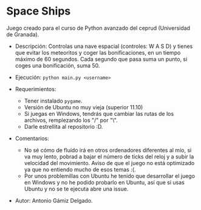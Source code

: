 # Space Ships

Juego creado para el curso de Python avanzado del ceprud (Universidad de Granada).

* Descripción: Controlas una nave espacial (controles: W A S D) y tienes que evitar los meteoritos y coger las bonificaciones, en un tiempo máximo de 60 segundos. Cada segundo que pasa suma un punto, si coges una bonificación, suma 50.

* Ejecución: `python main.py <username>`

* Requerimientos:
    * Tener instalado `pygame`.
    * Versión de Ubuntu no muy vieja (superior 11.10)
    * Si juegas en Windows, tendrás que cambiar las rutas de los archivos, remplezando los "/" por "\\\".
    * Darle estrellita al repositorio :D.

* Comentarios: 
    * No sé cómo de fluído irá en otros ordenadores diferentes al mío, si va muy lento, pobrad a bajar el número de ticks del reloj y a subir la velocidad del movimiento. Aviso de que el juego no está optimizado ya que no entiendo mucho de esos temas :(.
    * Por unos problemillas con Ubuntu he tenido que desarrollar el juego en Windows y no he podido probarlo en Ubuntu, así que si usas Ubuntu y no se te ejecuta abre una issue.

* Autor: Antonio Gámiz Delgado.
